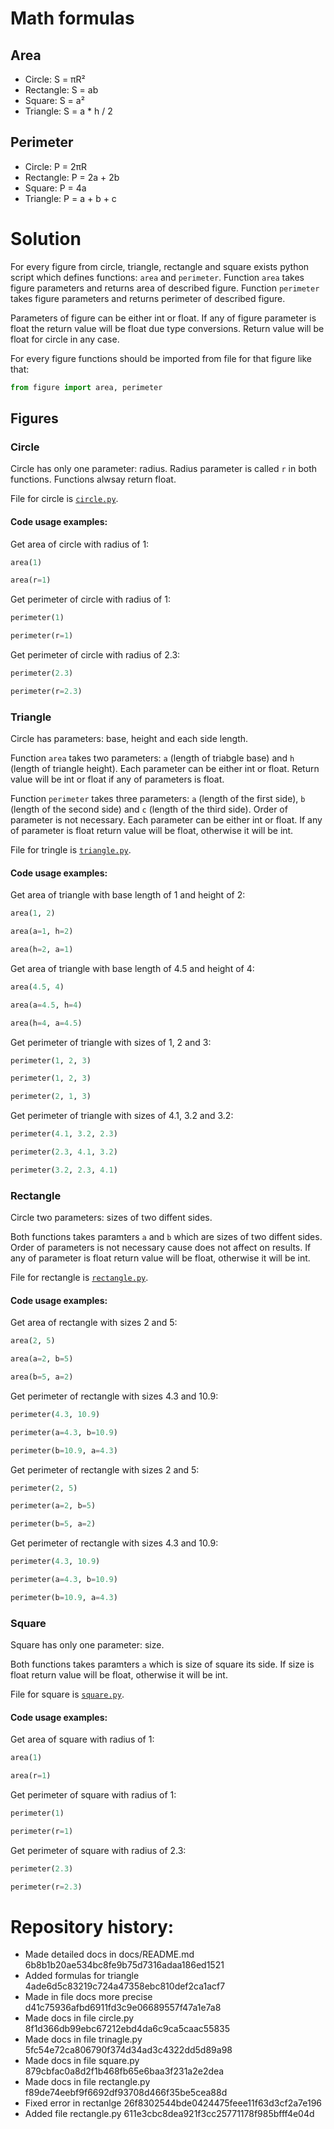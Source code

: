 # Math formulas
## Area
- Circle: S = πR²
- Rectangle: S = ab
- Square: S = a²
- Triangle: S = a * h / 2

## Perimeter
- Circle: P = 2πR
- Rectangle: P = 2a + 2b
- Square: P = 4a
- Triangle: P = a + b + c

# Solution
For every figure from circle, triangle, rectangle and square exists python
script which defines functions: `area` and `perimeter`. Function `area` takes
figure parameters and returns area of described figure. Function `perimeter`
takes figure parameters and returns perimeter of described figure.

Parameters of figure can be either int or float. If any of figure parameter is
float the return value will be float due type conversions. Return value will
be float for circle in any case.

For every figure functions should be imported from file for that figure like
that:
```python
from figure import area, perimeter
```

## Figures

### Circle
Circle has only one parameter: radius. Radius parameter is called `r` in both
functions. Functions alwsay return float.

File for circle is [`circle.py`](../circle.py).

#### Code usage examples:
Get area of circle with radius of 1:
```python
area(1)
```
```python
area(r=1)
```

Get perimeter of circle with radius of 1:
```python
perimeter(1)
```
```python
perimeter(r=1)
```

Get perimeter of circle with radius of 2.3:
```python
perimeter(2.3)
```
```python
perimeter(r=2.3)
```

### Triangle
Circle has parameters: base, height and each side length.

Function `area` takes two parameters: `a` (length of triabgle base) and `h`
(length of triangle height). Each parameter can be either int or float.
Return value will be int or float if any of parameters is float.

Function `perimeter` takes three parameters: `a` (length of the first side),
`b` (length of the second side) and `c` (length of the third side). Order of
parameter is not necessary. Each parameter can be either int or float.
If any of parameter is float return value will be float, otherwise it will be
int.

File for tringle is [`triangle.py`](../triangle.py).

#### Code usage examples:
Get area of triangle with base length of 1 and height of 2:
```python
area(1, 2)
```
```python
area(a=1, h=2)
```
```python
area(h=2, a=1)
```

Get area of triangle with base length of 4.5 and height of 4:
```python
area(4.5, 4)
```
```python
area(a=4.5, h=4)
```
```python
area(h=4, a=4.5)
```

Get perimeter of triangle with sizes of 1, 2 and 3:
```python
perimeter(1, 2, 3)
```
```python
perimeter(1, 2, 3)
```
```python
perimeter(2, 1, 3)
```

Get perimeter of triangle with sizes of 4.1, 3.2 and 3.2:
```python
perimeter(4.1, 3.2, 2.3)
```
```python
perimeter(2.3, 4.1, 3.2)
```
```python
perimeter(3.2, 2.3, 4.1)
```


### Rectangle
Circle two parameters: sizes of two diffent sides.

Both functions takes paramters `a` and `b` which are sizes of two diffent
sides. Order of parameters is not necessary cause does not affect on results.
If any of parameter is float return value will be float, otherwise it will be
int.

File for rectangle is [`rectangle.py`](../rectangle.py).

#### Code usage examples:

Get area of rectangle with sizes 2 and 5:
```python
area(2, 5)
```
```python
area(a=2, b=5)
```
```python
area(b=5, a=2)
```

Get perimeter of rectangle with sizes 4.3 and 10.9:
```python
perimeter(4.3, 10.9)
```
```python
perimeter(a=4.3, b=10.9)
```
```python
perimeter(b=10.9, a=4.3)
```

Get perimeter of rectangle with sizes 2 and 5:
```python
perimeter(2, 5)
```
```python
perimeter(a=2, b=5)
```
```python
perimeter(b=5, a=2)
```

Get perimeter of rectangle with sizes 4.3 and 10.9:
```python
perimeter(4.3, 10.9)
```
```python
perimeter(a=4.3, b=10.9)
```
```python
perimeter(b=10.9, a=4.3)
```

### Square

Square has only one parameter: size.

Both functions takes paramters `a` which is size of square its side. If size
is float return value will be float, otherwise it will be int.

File for square is [`square.py`](../square.py).

#### Code usage examples:

Get area of square with radius of 1:
```python
area(1)
```
```python
area(r=1)
```

Get perimeter of square with radius of 1:
```python
perimeter(1)
```
```python
perimeter(r=1)
```

Get perimeter of square with radius of 2.3:
```python
perimeter(2.3)
```
```python
perimeter(r=2.3)
```

# Repository history:
- Made detailed docs in docs/README.md 6b8b1b20ae534bc8fe9b75d7316adaa186ed1521
- Added formulas for triangle 4ade6d5c83219c724a47358ebc810def2ca1acf7
- Made in file docs more precise d41c75936afbd6911fd3c9e06689557f47a1e7a8
- Made docs in file circle.py 8f1d366db99ebc67212ebd4da6c9ca5caac55835
- Made docs in file trinagle.py 5fc54e72ca806790f374d34ad3c4322dd5d89a98 
- Made docs in file square.py 879cbfac0a8d2f1b468fb65e6baa3f231a2e2dea
- Made docs in file rectangle.py f89de74eebf9f6692df93708d466f35be5cea88d
- Fixed error in rectanlge 26f8302544bde0424475feee11f63d3cf2a7e196
- Added file rectangle.py 611e3cbc8dea921f3cc25771178f985bfff4e04d

